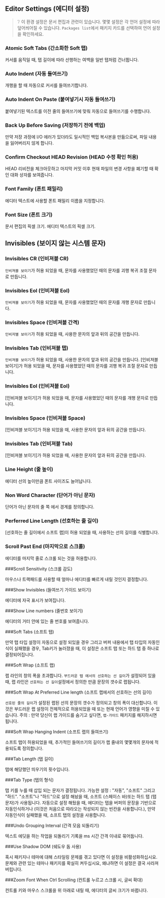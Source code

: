 ## Editor Settings (에디터 설정)

> :grey_question: 이 환경 설정은 문서 편집과 관련이 있습니다. 몇몇 설정은 각 언어 설정에 따라 덮어씌어질 수 있습니다. `Packages list`에서 패키지 카드를 선택하여 언어 설정을 확인하세요.

### Atomic Soft Tabs (간소화한 Soft 탭)

커서를 움직일 때, 탭 길이에 따라 선행하는 여백을 일반 탭처럼 건너뜁니다.

### Auto Indent (자동 들여쓰기)

개행을 할 때 자동으로 커서를 들여쓰기합니다.

### Auto Indent On Paste (붙여넣기시 자동 들여쓰기)

붙여넣기된 텍스트를 이전 줄의 들여쓰기에 맞춰 자동으로 들여쓰기를 수행합니다.

### Back Up Before Saving (저장하기 전에 백업)

만약 저장 과정에 I/O 에러가 있더라도 일시적인 백업 복사본을 만듦으로써, 파일 내용을 잃어버리지 않게 합니다.

### Confirm Checkout HEAD Revision (HEAD 수정 확인 허용)

HEAD 리비전을 체크아웃하고 마지막 커밋 이후 현재 파일의 변경 사항을 폐기할 때 확인 대화 상자를 보여줍니다.

### Font Family (폰트 패밀리)

에디터 텍스트에 사용할 폰트 패밀리 이름을 지정합니다.

### Font Size (폰트 크기)

문서 편집의 픽셀 크기.
에디터 텍스트의 픽셀 크기.

## Invisibles (보이지 않는 시스템 문자)

### Invisibles CR (인비져블 CR)

`인비져블 보이기`가 허용 되었을 때, 문자를 사용했었던 때의 문자를 괴행 복귀 조절 문자로 만듭니다.

### Invisibles Eol (인비져블 Eol)

`인비져블 보이기`가 허용 되었을 때, 문자를 사용했었던 때의 문자를 개행 문자로 만듭니다.

### Invisibles Space (인비져블 간격)

`인비저별 보이기`가 허용 되었을 때, 사용한 문자의 앞과 뒤의 공간을 만듭니다.

### Invisibles Tab (인비져블 탭)

`인비져블 보이기`가 허용 되었을 때, 사용한 문자의 앞과 뒤의 공간을 만듭니다.
[인비져블 보이기]가 허용 되었을 때, 문자를 사용했었던 때의 문자를 괴행 복귀 조절 문자로 만듭니다.

### Invisibles Eol (인비져블 Eol)

[인비져블 보이기]가 허용 되었을 때, 문자를 사용했었던 때의 문자를 개행 문자로 만듭니다.

### Invisibles Space (인비져블 Space)

[인비져블 보이기]가 허용 되었을 때, 사용한 문자의 앞과 뒤의 공간을 만듭니다.

### Invisibles Tab (인비져블 Tab)

[인비져블 보이기]가 허용 되었을 때, 사용한 문자의 앞과 뒤의 공간을 만듭니다.

### Line Height (줄 높이)

에디터 선의 높이만큼 폰트 사이즈도 늘어납니다.

### Non Word Character (단어가 아닌 문자)

단어가 아닌 문자의 줄 쪽 에서 경계를 정의합니다.

### Perferred Line Length (선호하는 줄 길이)

[선호하는 줄 길이에서 소프트 랩]이 허용 되었을 때, 사용하는 선의 길이를 식별합니다.

### Scroll Past End (마지막으로 스크롤)

에디터를 마지막 줄로 스크롤 되는 것을 허용합니다.

###Scroll Sensitivity (스크롤 감도)

마우스나 트랙패드를 사용할 때 얼마나 에디터를 빠르게 내릴 것인지 결정합니다.

###Show Invisibles (들여쓰기 가이드 보이기)

에디터에 자국 표시가 보여집니다.

###Show Line numbers (줄번호 보이기)

에디터의 거터 안에 있는 줄 번호를 보여줍니다.

###Soft Tabs (소프트 탭)

만약 탭 타입 설정이 자동으로 설정 되있을 경우 그리고 버퍼 내용에서 탭 타입의 자동인식이 실패했을 경우, Tab키가 눌러졌을 때, 이 설정은 소프트 탭 또는 하드 탭 중 하나로 결정되어집니다.

###Soft Wrap (소프트 랩)

랩 라인의 창의 폭을 초과합니다. `부드러운 탭 에서의 선호하는 선 길이`가 설정되어 있을 때, 랩 라인은 `선호하는 선 길이`설정에서 정의한 만큼 문장의 갯수로 랩됩니다.

###Soft Wrap At Preferred Line length (소프트 랩에서의 선호하는 선의 길이)

`선호된 줄의 길이`가 설정된 랩된 선의 문장의 갯수가 정의되고 창의 폭이 대신합니다. 이것은 부드러운 랩 설정이 전체적으로 허용되었을 때 또는 현재 언어가 영향을 미칠 수 있습니다.
주의 : 만약 당신이 랩 가이드를 숨기고 싶다면, `랩-가이드` 패키지를 해지하시면 됩니다.

###Soft Wrap Hanging Indent (소프트 랩의 들여쓰기)

소프트 탭이 허용되었을 때, 추가적인 들여쓰기의 길이가 랩 줄내의 몇몇개의 문자에 적용되도록 정의합니다.

###Tab Length (탭 길이)

탭에 해당했던 띄우기의 횟수입니다.

###Tab Type (탭의 형식)

탭 키를 누를 때 삽입 되는 문자가 결정됩니다.
가능한 설정 : "자동", "소프트" 그리고 "하드". "소프트"나 "하드"으로 설정 해놨을 때, 소프트 (스페이스 바)또는 하드 탭 (탭 문자)가 사용됩니다.
자동으로 설정 해뒀을 때, 에디터는 탭을 버퍼의 문장을 기반으로 자동인식하거나 (이것은 처음으로 따라오는 작성되지 않는 빈칸을 사용합니다.), 만약 자동인식이 실패했을 때, 소프트 탭의 설정을 사용합니다.

###Undo Grouping Interval (간격 모음 되돌리기)

텍스트 에딧을 하는 작업을 되돌리기 기록을 ms 시간 간격 이내로 묶어둡니다.

###Use Shadow DOM (쉐도우 돔 사용)

혹시 패키지나 테마에 대해 스타일링 문제를 겪고 있다면 이 설정을 비활성화하십시요.
문제와 관련 있는 테마나 패키지를 확실히 켜두십시요, 왜냐하면 이 설정은 결국 사라져 버립니다.

###Zoom Font When Ctrl Scrolling (컨트롤 누르고 스크롤 시, 글씨 확대)

컨트롤 키와 마우스 스크롤을 위 아래로 내릴 때, 에디터의 글씨 크기가 바뀝니다.
